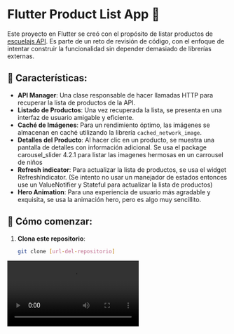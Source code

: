 # Flutter Product List App 📱

Este proyecto en Flutter se creó con el propósito de listar productos de [escuelajs API](https://api.escuelajs.co/api/v1/products). Es parte de un reto de revisión de código, con el enfoque de intentar construir la funcionalidad sin depender demasiado de librerías externas.

## 🌟 Características:

- **API Manager**: Una clase responsable de hacer llamadas HTTP para recuperar la lista de productos de la API.
- **Listado de Productos**: Una vez recuperada la lista, se presenta en una interfaz de usuario amigable y eficiente.
- **Caché de Imágenes**: Para un rendimiento óptimo, las imágenes se almacenan en caché utilizando la librería `cached_network_image`.
- **Detalles del Producto**: Al hacer clic en un producto, se muestra una pantalla de detalles con información adicional. Se usa el package carousel_slider 4.2.1 para listar las imagenes hermosas en un carrousel de niños
- **Refresh indicator**: Para actualizar la lista de productos, se usa el widget RefreshIndicator. (Se intento no usar un manejador de estados entonces use un ValueNotifier y Stateful para actualizar la lista de productos)
- **Hero Animation**: Para una experiencia de usuario más agradable y exquisita, se usa la animación hero, pero es algo muy sencillito. 
## 🚀 Cómo comenzar:

1. **Clona este repositorio**:

   ```bash
   git clone [url-del-repositorio]

![App preview](https://i.imgur.com/jPTc8KV.mp4)
